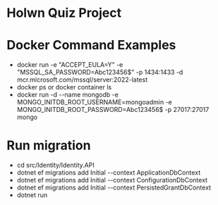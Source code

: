 # Holwn Quiz Project

# Docker Command Examples
- docker run -e "ACCEPT_EULA=Y" -e "MSSQL_SA_PASSWORD=Abc123456$" -p 1434:1433 -d mcr.microsoft.com/mssql/server:2022-latest
- docker ps or docker container ls
- docker run -d --name mongodb -e MONGO_INITDB_ROOT_USERNAME=mongoadmin -e MONGO_INITDB_ROOT_PASSWORD=Abc123456$ -p 27017:27017 mongo

# Run migration
- cd src/Identity/Identity.API
- dotnet ef migrations add Initial --context ApplicationDbContext
- dotnet ef migrations add Initial --context ConfigurationDbContext
- dotnet ef migrations add Initial --context PersistedGrantDbContext
- dotnet run
